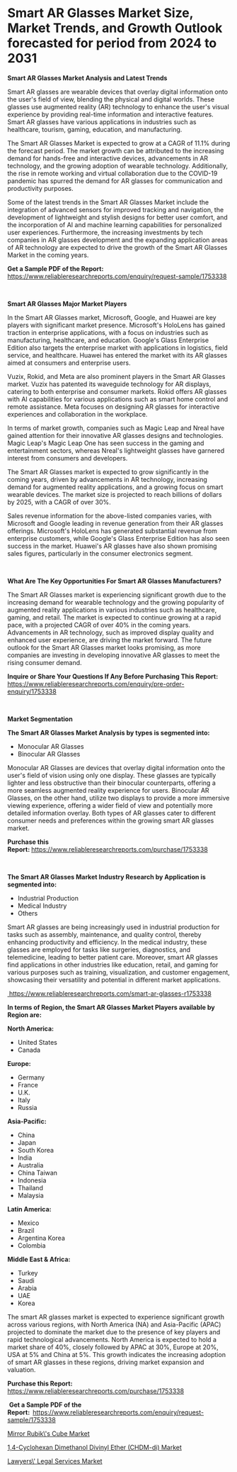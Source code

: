 <p><h1>Smart AR Glasses Market Size, Market Trends, and Growth Outlook forecasted for period from 2024 to 2031</h1></p><p><strong>Smart AR Glasses Market Analysis and Latest Trends</strong></p>
<p><p>Smart AR glasses are wearable devices that overlay digital information onto the user's field of view, blending the physical and digital worlds. These glasses use augmented reality (AR) technology to enhance the user's visual experience by providing real-time information and interactive features. Smart AR glasses have various applications in industries such as healthcare, tourism, gaming, education, and manufacturing.</p><p>The Smart AR Glasses Market is expected to grow at a CAGR of 11.1% during the forecast period. The market growth can be attributed to the increasing demand for hands-free and interactive devices, advancements in AR technology, and the growing adoption of wearable technology. Additionally, the rise in remote working and virtual collaboration due to the COVID-19 pandemic has spurred the demand for AR glasses for communication and productivity purposes.</p><p>Some of the latest trends in the Smart AR Glasses Market include the integration of advanced sensors for improved tracking and navigation, the development of lightweight and stylish designs for better user comfort, and the incorporation of AI and machine learning capabilities for personalized user experiences. Furthermore, the increasing investments by tech companies in AR glasses development and the expanding application areas of AR technology are expected to drive the growth of the Smart AR Glasses Market in the coming years.</p></p>
<p><strong>Get a Sample PDF of the Report:&nbsp;</strong> <a href="https://www.reliableresearchreports.com/enquiry/request-sample/1753338">https://www.reliableresearchreports.com/enquiry/request-sample/1753338</a></p>
<p>&nbsp;</p>
<p><strong>Smart AR Glasses Major Market Players</strong></p>
<p><p>In the Smart AR Glasses market, Microsoft, Google, and Huawei are key players with significant market presence. Microsoft's HoloLens has gained traction in enterprise applications, with a focus on industries such as manufacturing, healthcare, and education. Google's Glass Enterprise Edition also targets the enterprise market with applications in logistics, field service, and healthcare. Huawei has entered the market with its AR glasses aimed at consumers and enterprise users.</p><p>Vuzix, Rokid, and Meta are also prominent players in the Smart AR Glasses market. Vuzix has patented its waveguide technology for AR displays, catering to both enterprise and consumer markets. Rokid offers AR glasses with AI capabilities for various applications such as smart home control and remote assistance. Meta focuses on designing AR glasses for interactive experiences and collaboration in the workplace.</p><p>In terms of market growth, companies such as Magic Leap and Nreal have gained attention for their innovative AR glasses designs and technologies. Magic Leap's Magic Leap One has seen success in the gaming and entertainment sectors, whereas Nreal's lightweight glasses have garnered interest from consumers and developers.</p><p>The Smart AR Glasses market is expected to grow significantly in the coming years, driven by advancements in AR technology, increasing demand for augmented reality applications, and a growing focus on smart wearable devices. The market size is projected to reach billions of dollars by 2025, with a CAGR of over 30%.</p><p>Sales revenue information for the above-listed companies varies, with Microsoft and Google leading in revenue generation from their AR glasses offerings. Microsoft's HoloLens has generated substantial revenue from enterprise customers, while Google's Glass Enterprise Edition has also seen success in the market. Huawei's AR glasses have also shown promising sales figures, particularly in the consumer electronics segment.</p></p>
<p>&nbsp;</p>
<p><strong>What Are The Key Opportunities For Smart AR Glasses Manufacturers?</strong></p>
<p><p>The Smart AR Glasses market is experiencing significant growth due to the increasing demand for wearable technology and the growing popularity of augmented reality applications in various industries such as healthcare, gaming, and retail. The market is expected to continue growing at a rapid pace, with a projected CAGR of over 40% in the coming years. Advancements in AR technology, such as improved display quality and enhanced user experience, are driving the market forward. The future outlook for the Smart AR Glasses market looks promising, as more companies are investing in developing innovative AR glasses to meet the rising consumer demand.</p></p>
<p><strong>Inquire or Share Your Questions If Any Before Purchasing This Report:</strong> <a href="https://www.reliableresearchreports.com/enquiry/pre-order-enquiry/1753338">https://www.reliableresearchreports.com/enquiry/pre-order-enquiry/1753338</a></p>
<p>&nbsp;</p>
<p><strong>Market Segmentation</strong></p>
<p><strong>The Smart AR Glasses Market Analysis by types is segmented into:</strong></p>
<p><ul><li>Monocular AR Glasses</li><li>Binocular AR Glasses</li></ul></p>
<p><p>Monocular AR Glasses are devices that overlay digital information onto the user's field of vision using only one display. These glasses are typically lighter and less obstructive than their binocular counterparts, offering a more seamless augmented reality experience for users. Binocular AR Glasses, on the other hand, utilize two displays to provide a more immersive viewing experience, offering a wider field of view and potentially more detailed information overlay. Both types of AR glasses cater to different consumer needs and preferences within the growing smart AR glasses market.</p></p>
<p><strong>Purchase this Report:&nbsp;</strong><a href="https://www.reliableresearchreports.com/purchase/1753338">https://www.reliableresearchreports.com/purchase/1753338</a></p>
<p>&nbsp;</p>
<p><strong>The Smart AR Glasses Market Industry Research by Application is segmented into:</strong></p>
<p><ul><li>Industrial Production</li><li>Medical Industry</li><li>Others</li></ul></p>
<p><p>Smart AR glasses are being increasingly used in industrial production for tasks such as assembly, maintenance, and quality control, thereby enhancing productivity and efficiency. In the medical industry, these glasses are employed for tasks like surgeries, diagnostics, and telemedicine, leading to better patient care. Moreover, smart AR glasses find applications in other industries like education, retail, and gaming for various purposes such as training, visualization, and customer engagement, showcasing their versatility and potential in different market applications.</p></p>
<p><a href="https://www.reliableresearchreports.com/smart-ar-glasses-r1753338">&nbsp;https://www.reliableresearchreports.com/smart-ar-glasses-r1753338</a></p>
<p><strong>In terms of Region, the Smart AR Glasses Market Players available by Region are:</strong></p>
<p>
    <p> <strong> North America: </strong>
        <ul>
            <li>United States</li>
            <li>Canada</li>
        </ul>
        </p> 
    <p> <strong> Europe: </strong>
        <ul>
            <li>Germany</li>
            <li>France</li>
            <li>U.K.</li>
            <li>Italy</li>
            <li>Russia</li>
        </ul>
        </p> 
    <p> <strong> Asia-Pacific: </strong>
        <ul>
            <li>China</li>
            <li>Japan</li>
            <li>South Korea</li>
            <li>India</li>
            <li>Australia</li>
            <li>China Taiwan</li>
            <li>Indonesia</li>
            <li>Thailand</li>
            <li>Malaysia</li>
        </ul>
        </p> 
    <p> <strong> Latin America: </strong>
        <ul>
            <li>Mexico</li>
            <li>Brazil</li>
            <li>Argentina Korea</li>
            <li>Colombia</li>
        </ul>
        </p> 
    <p> <strong> Middle East & Africa: </strong>
        <ul>
            <li>Turkey</li>
            <li>Saudi</li>
            <li>Arabia</li>
            <li>UAE</li>
            <li>Korea</li>
        </ul>
    </p>
    </p>
<p><p>The smart AR glasses market is expected to experience significant growth across various regions, with North America (NA) and Asia-Pacific (APAC) projected to dominate the market due to the presence of key players and rapid technological advancements. North America is expected to hold a market share of 40%, closely followed by APAC at 30%, Europe at 20%, USA at 5% and China at 5%. This growth indicates the increasing adoption of smart AR glasses in these regions, driving market expansion and valuation.</p></p>
<p><strong>Purchase this Report: </strong><a href="https://www.reliableresearchreports.com/purchase/1753338">https://www.reliableresearchreports.com/purchase/1753338</a></p>
<p>&nbsp;<strong>Get a Sample PDF of the Report:&nbsp;&nbsp;</strong><a href="https://www.reliableresearchreports.com/enquiry/request-sample/1753338">https://www.reliableresearchreports.com/enquiry/request-sample/1753338</a></p>
<p><strong></strong></p>
<p><p><a href="https://github.com/gulaimolin/Market-Research-Report-List-5/blob/main/mirror-rubiks-cube-market.md">Mirror Rubik\'s Cube Market</a></p><p><a href="https://github.com/RoccoManning/Market-Research-Report-List-6/blob/main/14-cyclohexan-dimethanol-divinyl-ether-chdm-di-market.md">1,4-Cyclohexan Dimethanol Divinyl Ether (CHDM-di) Market</a></p><p><a href="https://github.com/ranaacryptoaddmin/Market-Research-Report-List-1/blob/main/lawyers-legal-services-market.md">Lawyers\' Legal Services Market</a></p></p>